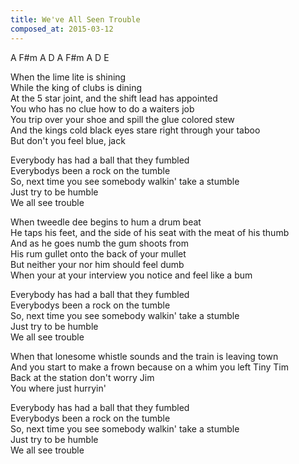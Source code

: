 ```yaml
---
title: We've All Seen Trouble
composed_at: 2015-03-12
---
```

A F#m A D A F#m A D E

When the lime lite is shining  
While the king of clubs is dining  
At the 5 star joint, and the shift lead has appointed  
You who has no clue how to do a waiters job  
You trip over your shoe and spill the glue colored stew  
And the kings cold black eyes stare right through your taboo  
But don't you feel blue, jack  

Everybody has had a ball that they fumbled  
Everybodys been a rock on the tumble  
So, next time you see somebody walkin' take a stumble  
Just try to be humble  
We all see trouble  

When tweedle dee begins to hum a drum beat  
He taps his feet, and the side of his seat with the meat of his thumb  
And as he goes numb the gum shoots from  
His rum gullet onto the back of your mullet  
But neither your nor him should feel dumb  
When your at your interview you notice and feel like a bum  

Everybody has had a ball that they fumbled  
Everybodys been a rock on the tumble  
So, next time you see somebody walkin' take a stumble  
Just try to be humble  
We all see trouble  

When that lonesome whistle sounds and the train is leaving town  
And you start to make a frown because on a whim you left Tiny Tim  
Back at the station don't worry Jim  
You where just hurryin'  

Everybody has had a ball that they fumbled  
Everybodys been a rock on the tumble  
So, next time you see somebody walkin' take a stumble  
Just try to be humble  
We all see trouble  
